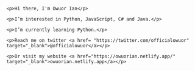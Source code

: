 
                                                                                                                          <p>Hi there, I'm Owuor Ian</p>
                                                                                                                          <p>I’m interested in Python, JavaScript, C# and Java.</p>
                                                                                                                          <p>I’m currently learning Python.</p>
                                                                                                                          <p>Reach me on twitter <a href= "https://twitter.com/officialowuor" target="_blank">@officialowuor</a></p>
                                                                                                                          <p>Or visit my website <a href="https://owuorian.netlify.app/" target="_blank">owuorian.netlify.app</a></p>

<!---
owuorian/owuorian is a ✨ special ✨ repository because its `README.md` (this file) appears on your GitHub profile.
You can click the Preview link to take a look at your changes.
--->
